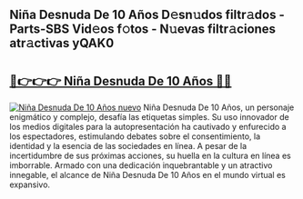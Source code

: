 ## Niña Desnuda De 10 Años D𝚎sn𝚞dos filtr𝚊dos - Parts-SBS Vid𝚎os f𝚘tos - N𝚞evas filtr𝚊ciones atr𝚊ctivas yQAK0

# <h2><a href="http://mb7um1r.tromn.icu/?c=Ni%c3%b1a+Desnuda+De+10+A%c3%b1os">🔗👉👉👉 Niña Desnuda De 10 Años 🔗🔗</a></h2>

[![Niña Desnuda De 10 Años nuevo](https://i.imgur.com/pEAQMta.gif)](http://mb7um1r.tromn.icu/?c=Ni%c3%b1a+Desnuda+De+10+A%c3%b1os)
Niña Desnuda De 10 Años, un personaje enigmático y complejo, desafía las etiquetas simples. Su uso innovador de los medios digitales para la autopresentación ha cautivado y enfurecido a los espectadores, estimulando debates sobre el consentimiento, la identidad y la esencia de las sociedades en línea. A pesar de la incertidumbre de sus próximas acciones, su huella en la cultura en línea es imborrable. Armado con una dedicación inquebrantable y un atractivo innegable, el alcance de Niña Desnuda De 10 Años en el mundo virtual es expansivo.
